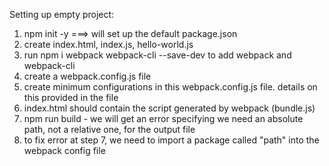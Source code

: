 Setting up empty project:
1. npm init -y ===> will set up the default package.json
2. create index.html, index.js, hello-world.js
3. run npm i webpack webpack-cli --save-dev to add webpack and webpack-cli
4. create a webpack.config.js file
5. create minimum configurations in this webpack.config.js file. details on this provided in the file
6. index.html should contain the script generated by webpack (bundle.js)
7. npm run build - we will get an error specifying we need an absolute path, not a relative one, for the output file
8. to fix error at step 7, we need to import a package called "path" into the webpack config file